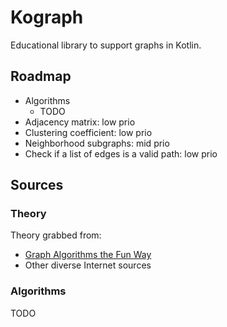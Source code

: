 # Kograph

Educational library to support graphs in Kotlin.

## Roadmap

- Algorithms
  - TODO
- Adjacency matrix: low prio
- Clustering coefficient: low prio
- Neighborhood subgraphs: mid prio
- Check if a list of edges is a valid path: low prio

## Sources

### Theory

Theory grabbed from:
  - [Graph Algorithms the Fun Way](https://learning.oreilly.com/library/view/graph-algorithms-the/9781098182519/)
  - Other diverse Internet sources

### Algorithms
TODO
